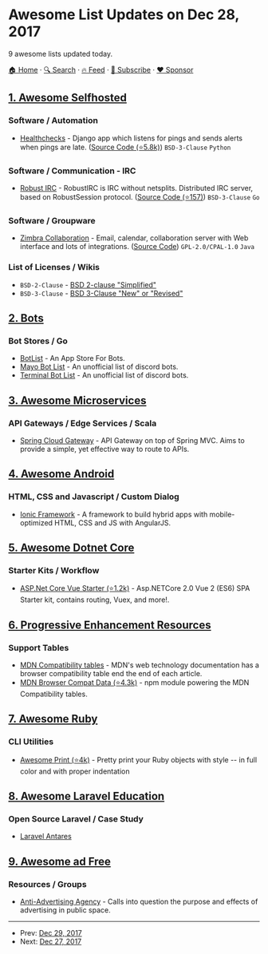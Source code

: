 # Awesome List Updates on Dec 28, 2017

9 awesome lists updated today.

[🏠 Home](/README.md) · [🔍 Search](https://www.trackawesomelist.com/search/) · [🔥 Feed](https://www.trackawesomelist.com/rss.xml) · [📮 Subscribe](https://trackawesomelist.us17.list-manage.com/subscribe?u=d2f0117aa829c83a63ec63c2f&id=36a103854c) · [❤️  Sponsor](https://github.com/sponsors/theowenyoung)



## [1. Awesome Selfhosted](/content/awesome-selfhosted/awesome-selfhosted/README.md)

### Software / Automation

*   [Healthchecks](https://healthchecks.io/) - Django app which listens for pings and sends alerts when pings are late. ([Source Code (⭐5.8k)](https://github.com/healthchecks/healthchecks)) `BSD-3-Clause` `Python`

### Software / Communication - IRC

*   [Robust IRC](https://robustirc.net/) - RobustIRC is IRC without netsplits. Distributed IRC server, based on RobustSession protocol. ([Source Code (⭐157)](https://github.com/robustirc/robustirc)) `BSD-3-Clause` `Go`

### Software / Groupware

*   [Zimbra Collaboration](https://www.zimbra.com/) - Email, calendar, collaboration server with Web interface and lots of integrations. ([Source Code](https://github.com/zimbra)) `GPL-2.0/CPAL-1.0` `Java`

### List of Licenses / Wikis

*   `BSD-2-Clause` - [BSD 2-clause "Simplified"](https://opensource.org/licenses/BSD-2-Clause)
*   `BSD-3-Clause` - [BSD 3-Clause "New" or "Revised"](https://opensource.org/licenses/BSD-3-Clause)

## [2. Bots](/content/hackerkid/bots/README.md)

### Bot Stores / Go

*   [BotList](https://botlist.co/) - An App Store For Bots.
*   [Mayo Bot List](https://botlist.space/) - An unofficial list of discord bots.
*   [Terminal Bot List](https://ls.terminal.ink/) - An unofficial list of discord bots.

## [3. Awesome Microservices](/content/mfornos/awesome-microservices/README.md)

### API Gateways / Edge Services / Scala

*   [Spring Cloud Gateway](https://cloud.spring.io/spring-cloud-gateway/) - API Gateway on top of Spring MVC. Aims to provide a simple, yet effective way to route to APIs.

## [4. Awesome Android](/content/JStumpp/awesome-android/README.md)

### HTML, CSS and Javascript / Custom Dialog

*   [Ionic Framework](https://ionicframework.com) - A framework to build hybrid apps with mobile-optimized HTML, CSS and JS with AngularJS.

## [5. Awesome Dotnet Core](/content/thangchung/awesome-dotnet-core/README.md)

### Starter Kits / Workflow

*   [ASP.Net Core Vue Starter (⭐1.2k)](https://github.com/MarkPieszak/aspnetcore-Vue-starter) - Asp.NETCore 2.0 Vue 2 (ES6) SPA Starter kit, contains routing, Vuex, and more!.

## [6. Progressive Enhancement Resources](/content/jbmoelker/progressive-enhancement-resources/README.md)

### Support Tables

*   [MDN Compatibility tables](https://developer.mozilla.org/en-US/docs/MDN/Contribute/Structures/Compatibility_tables) - MDN's web technology documentation has a browser compatibility table end the end of each article.
*   [MDN Browser Compat Data (⭐4.3k)](https://github.com/mdn/browser-compat-data) - npm module powering the MDN Compatibility tables.

## [7. Awesome Ruby](/content/markets/awesome-ruby/README.md)

### CLI Utilities

*   [Awesome Print (⭐4k)](https://github.com/awesome-print/awesome_print) - Pretty print your Ruby objects with style -- in full color and with proper indentation

## [8. Awesome Laravel Education](/content/fukuball/Awesome-Laravel-Education/README.md)

### Open Source Laravel / Case Study

*   [Laravel Antares](https://github.com/antaresproject/)

## [9. Awesome ad Free](/content/johnjago/awesome-ad-free/README.md)

### Resources / Groups

*   [Anti-Advertising Agency](https://antiadvertisingagency.com/our-mission/) - Calls into question the purpose and effects of advertising in public space.

---

- Prev: [Dec 29, 2017](/content/2017/12/29/README.md)
- Next: [Dec 27, 2017](/content/2017/12/27/README.md)